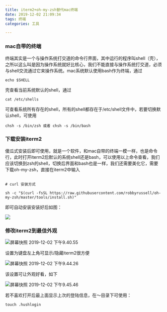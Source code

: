 ```yaml
---
title: iterm2+oh-my-zsh替代mac终端
date: 2019-12-02 21:09:34
tags: 终端
categories: 工具

---
```


### mac自带的终端

终端其实是一个与操作系统打交道的命令行界面，其中运行的程序叫shell（壳），之所以这么叫是因为操作系统就好比核心，我们不能直接与操作系统打交道，必须与shell交流通过它来操作系统。mac系统默认使用bash作为终端，通过

```
echo $SHELL
```

壳查看当前系统默认的shell，通过

```
cat /etc/shells
```

可查看系统所有存在的shell，所有的shell都存在于/etc/shell文件中，若要切换默认shell，可使用

```
chsh -s /bin/zsh 或者 chsh -s /bin/bash	
```

### 下载安装iterm2

傻瓜式安装后即可使用，就是一个软件，和mac自带的终端一模一样，也是命令行，此时打开iterm2后默认的系统shell还是bash，可以使用以上命令查看，我们应该切换到zsh的shell，切换后界面和bash也是一样，我们还需要美化它，需要下载oh-my-zsh，直接在iterm2中输入

```

# curl 安装方式

sh -c "$(curl -fsSL https://raw.githubusercontent.com/robbyrussell/oh-my-zsh/master/tools/install.sh)"

```

即可自动安装安装好后如图：

![](2411388-654b2a938885224c.png)



### 修改iterm2到最佳外观

![屏幕快照 2019-12-02 下午9.40.55](1.png)

设置为键盘左上角可显示/隐藏iterm2很方便

![屏幕快照 2019-12-02 下午9.44.26](2.png)

该设置可让外观好看，如下

![屏幕快照 2019-12-02 下午9.45.46](3.png)

若不喜欢打开后最上面显示上次的登陆信息，在～目录下可使用：

```
touch .hushlogin
```

